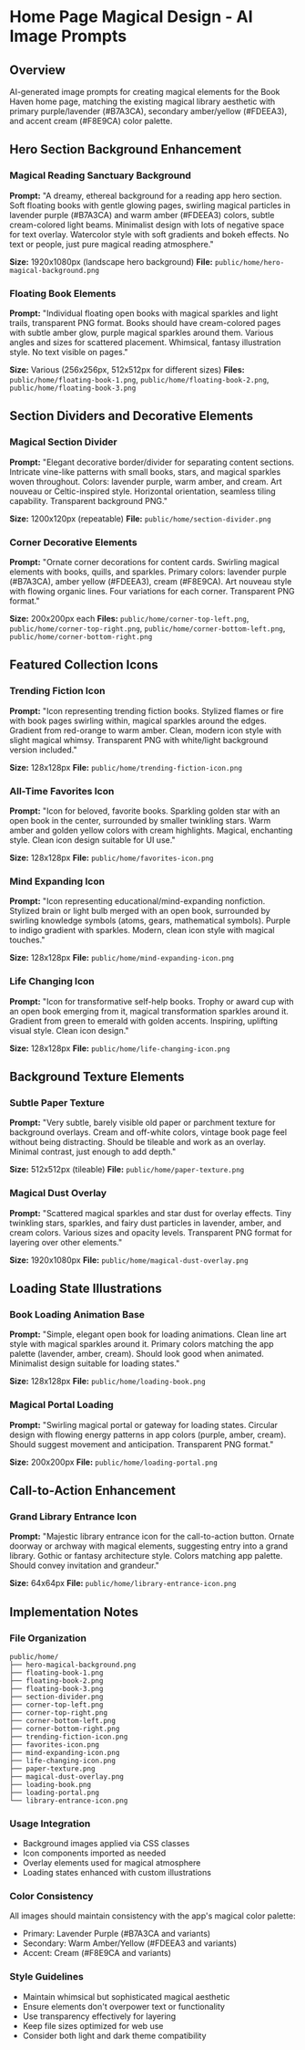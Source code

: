 # Home Page Magical Design - AI Image Prompts

## Overview

AI-generated image prompts for creating magical elements for the Book Haven home page, matching the existing magical library aesthetic with primary purple/lavender (#B7A3CA), secondary amber/yellow (#FDEEA3), and accent cream (#F8E9CA) color palette.

## Hero Section Background Enhancement

### Magical Reading Sanctuary Background

**Prompt:** "A dreamy, ethereal background for a reading app hero section. Soft floating books with gentle glowing pages, swirling magical particles in lavender purple (#B7A3CA) and warm amber (#FDEEA3) colors, subtle cream-colored light beams. Minimalist design with lots of negative space for text overlay. Watercolor style with soft gradients and bokeh effects. No text or people, just pure magical reading atmosphere."

**Size:** 1920x1080px (landscape hero background)
**File:** `public/home/hero-magical-background.png`

### Floating Book Elements

**Prompt:** "Individual floating open books with magical sparkles and light trails, transparent PNG format. Books should have cream-colored pages with subtle amber glow, purple magical sparkles around them. Various angles and sizes for scattered placement. Whimsical, fantasy illustration style. No text visible on pages."

**Size:** Various (256x256px, 512x512px for different sizes)
**Files:** `public/home/floating-book-1.png`, `public/home/floating-book-2.png`, `public/home/floating-book-3.png`

## Section Dividers and Decorative Elements

### Magical Section Divider

**Prompt:** "Elegant decorative border/divider for separating content sections. Intricate vine-like patterns with small books, stars, and magical sparkles woven throughout. Colors: lavender purple, warm amber, and cream. Art nouveau or Celtic-inspired style. Horizontal orientation, seamless tiling capability. Transparent background PNG."

**Size:** 1200x120px (repeatable)
**File:** `public/home/section-divider.png`

### Corner Decorative Elements

**Prompt:** "Ornate corner decorations for content cards. Swirling magical elements with books, quills, and sparkles. Primary colors: lavender purple (#B7A3CA), amber yellow (#FDEEA3), cream (#F8E9CA). Art nouveau style with flowing organic lines. Four variations for each corner. Transparent PNG format."

**Size:** 200x200px each
**Files:** `public/home/corner-top-left.png`, `public/home/corner-top-right.png`, `public/home/corner-bottom-left.png`, `public/home/corner-bottom-right.png`

## Featured Collection Icons

### Trending Fiction Icon

**Prompt:** "Icon representing trending fiction books. Stylized flames or fire with book pages swirling within, magical sparkles around the edges. Gradient from red-orange to warm amber. Clean, modern icon style with slight magical whimsy. Transparent PNG with white/light background version included."

**Size:** 128x128px
**File:** `public/home/trending-fiction-icon.png`

### All-Time Favorites Icon

**Prompt:** "Icon for beloved, favorite books. Sparkling golden star with an open book in the center, surrounded by smaller twinkling stars. Warm amber and golden yellow colors with cream highlights. Magical, enchanting style. Clean icon design suitable for UI use."

**Size:** 128x128px
**File:** `public/home/favorites-icon.png`

### Mind Expanding Icon

**Prompt:** "Icon representing educational/mind-expanding nonfiction. Stylized brain or light bulb merged with an open book, surrounded by swirling knowledge symbols (atoms, gears, mathematical symbols). Purple to indigo gradient with sparkles. Modern, clean icon style with magical touches."

**Size:** 128x128px
**File:** `public/home/mind-expanding-icon.png`

### Life Changing Icon

**Prompt:** "Icon for transformative self-help books. Trophy or award cup with an open book emerging from it, magical transformation sparkles around it. Gradient from green to emerald with golden accents. Inspiring, uplifting visual style. Clean icon design."

**Size:** 128x128px
**File:** `public/home/life-changing-icon.png`

## Background Texture Elements

### Subtle Paper Texture

**Prompt:** "Very subtle, barely visible old paper or parchment texture for background overlays. Cream and off-white colors, vintage book page feel without being distracting. Should be tileable and work as an overlay. Minimal contrast, just enough to add depth."

**Size:** 512x512px (tileable)
**File:** `public/home/paper-texture.png`

### Magical Dust Overlay

**Prompt:** "Scattered magical sparkles and star dust for overlay effects. Tiny twinkling stars, sparkles, and fairy dust particles in lavender, amber, and cream colors. Various sizes and opacity levels. Transparent PNG format for layering over other elements."

**Size:** 1920x1080px
**File:** `public/home/magical-dust-overlay.png`

## Loading State Illustrations

### Book Loading Animation Base

**Prompt:** "Simple, elegant open book for loading animations. Clean line art style with magical sparkles around it. Primary colors matching the app palette (lavender, amber, cream). Should look good when animated. Minimalist design suitable for loading states."

**Size:** 128x128px
**File:** `public/home/loading-book.png`

### Magical Portal Loading

**Prompt:** "Swirling magical portal or gateway for loading states. Circular design with flowing energy patterns in app colors (purple, amber, cream). Should suggest movement and anticipation. Transparent PNG format."

**Size:** 200x200px
**File:** `public/home/loading-portal.png`

## Call-to-Action Enhancement

### Grand Library Entrance Icon

**Prompt:** "Majestic library entrance icon for the call-to-action button. Ornate doorway or archway with magical elements, suggesting entry into a grand library. Gothic or fantasy architecture style. Colors matching app palette. Should convey invitation and grandeur."

**Size:** 64x64px
**File:** `public/home/library-entrance-icon.png`

## Implementation Notes

### File Organization

```
public/home/
├── hero-magical-background.png
├── floating-book-1.png
├── floating-book-2.png
├── floating-book-3.png
├── section-divider.png
├── corner-top-left.png
├── corner-top-right.png
├── corner-bottom-left.png
├── corner-bottom-right.png
├── trending-fiction-icon.png
├── favorites-icon.png
├── mind-expanding-icon.png
├── life-changing-icon.png
├── paper-texture.png
├── magical-dust-overlay.png
├── loading-book.png
├── loading-portal.png
└── library-entrance-icon.png
```

### Usage Integration

- Background images applied via CSS classes
- Icon components imported as needed
- Overlay elements used for magical atmosphere
- Loading states enhanced with custom illustrations

### Color Consistency

All images should maintain consistency with the app's magical color palette:

- Primary: Lavender Purple (#B7A3CA and variants)
- Secondary: Warm Amber/Yellow (#FDEEA3 and variants)
- Accent: Cream (#F8E9CA and variants)

### Style Guidelines

- Maintain whimsical but sophisticated magical aesthetic
- Ensure elements don't overpower text or functionality
- Use transparency effectively for layering
- Keep file sizes optimized for web use
- Consider both light and dark theme compatibility
